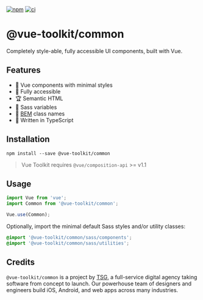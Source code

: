 [![npm](https://img.shields.io/npm/v/@vue-toolkit/common)](https://www.npmjs.com/package/@vue-toolkit/common)
[![ci](https://github.com/thesmythgroup/vue-toolkit/workflows/ci/badge.svg)](https://github.com/thesmythgroup/vue-toolkit/actions)

# @vue-toolkit/common

Completely style-able, fully accessible UI components, built with Vue.

## Features

- 🚀 Vue components with minimal styles
- 🎉 Fully accessible
- 🏆 Semantic HTML
- 🎨 Sass variables
- 📂 [BEM](http://getbem.com/) class names
- 💪 Written in TypeScript

## Installation

```
npm install --save @vue-toolkit/common
```

> Vue Toolkit requires `@vue/composition-api` >= v1.1

## Usage

```ts
import Vue from 'vue';
import Common from '@vue-toolkit/common';

Vue.use(Common);
```

Optionally, import the minimal default Sass styles and/or utility classes:

```scss
@import '@vue-toolkit/common/sass/components';
@import '@vue-toolkit/common/sass/utilities';
```

## Credits

`@vue-toolkit/common` is a project by [TSG](https://thesmythgroup.com/), a full-service digital agency taking software from concept to launch.
Our powerhouse team of designers and engineers build iOS, Android, and web apps across many industries.
